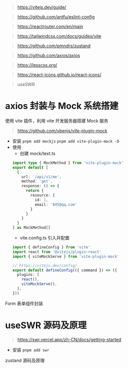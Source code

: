 > https://vitejs.dev/guide/
 
> https://github.com/antfu/eslint-config

> https://reactrouter.com/en/main
 
> https://tailwindcss.com/docs/guides/vite
 
> https://github.com/pmndrs/zustand

> https://github.com/axios/axios

> https://lesscss.org/

> https://react-icons.github.io/react-icons/

> useSWR

# axios 封装与 Mock 系统搭建

使用 vite 插件，利用 vite 开发服务器搭建 Mock 服务

> https://github.com/vbenjs/vite-plugin-mock

- 安装 `pnpm add mockjs` `pnpm add vite-plugin-mock -D`
- 使用
  - 创建 mock/text.ts
  ```typescript
  import type { MockMethod } from 'vite-plugin-mock'
  export default [
    {
      url: '/api/v1/me',
      method: 'get',
      response: () => {
        return {
          resource: {
            id: 1,
            email: '845@qq.com'
          }
        }
      }
    }
  ] as MockMethod[]
  ```
  - vite.config.ts 引入并配置
  ```typescript
  import { defineConfig } from 'vite'
  import react from '@vitejs/plugin-react'
  import { viteMockServe } from 'vite-plugin-mock'

  // https://vitejs.dev/config/
  export default defineConfig(({ command }) => ({
    plugins: [
      react(),
      viteMockServe(),
    ],
  }))
  ```

Form 表单组件封装

# useSWR 源码及原理

> https://swr.vercel.app/zh-CN/docs/getting-started
- 安装 `pnpm add swr`

zustand 源码及原理